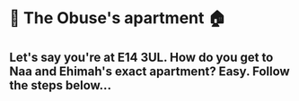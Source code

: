 # 👫 The Obuse's apartment 🏠

## Let's say you're at E14 3UL. How do you get to Naa and Ehimah's exact apartment? Easy. Follow the steps below...
